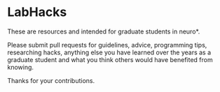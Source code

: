# LabHacks

These are resources and intended for graduate students in neuro\*. 

Please submit pull requests for guidelines, advice, programming tips, researching hacks, anything else you have learned over the years as a graduate student and what you think others would have benefited from knowing. 

Thanks for your contributions. 
